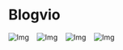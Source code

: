 # Blogvio

![Img](https://imgur.com/kqhTy2d.png) &nbsp;&nbsp;
![Img](https://imgur.com/bI4ZiEi.png) &nbsp;&nbsp;
![Img](https://imgur.com/NECGG1i.png) &nbsp;&nbsp;
![Img](https://imgur.com/TcM3vLB.png) &nbsp;&nbsp;


